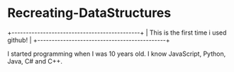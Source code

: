 # Recreating-DataStructures

+---------------------------------------------+
|    This is the first time i used github!    |
+---------------------------------------------+

I started programming when I was 10 years old.
I know JavaScript, Python, Java, C# and C++.
